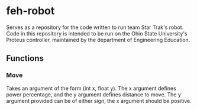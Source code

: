 # feh-robot
Serves as a repository for the code written to run team Star Trak's robot.
Code in this repository is intended to be run on the Ohio State University's Proteus controller, maintained by the department of Engineering Education.
## Functions
### Move
Takes an argument of the form (int x, float y).
The x argument defines power percentage, and the y argument defines distance to move.
The y argument provided can be of either sign, the x argument should be positive.